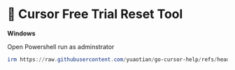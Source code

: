 # 🚀 Cursor Free Trial Reset Tool

**Windows**

Open Powershell run as adminstrator

```powershell
irm https://raw.githubusercontent.com/yuaotian/go-cursor-help/refs/heads/master/scripts/run/cursor_win_id_modifier.ps1 | iex
```

